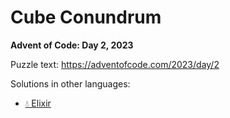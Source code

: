 # Cube Conundrum

**Advent of Code: Day 2, 2023**

Puzzle text: <https://adventofcode.com/2023/day/2>

Solutions in other languages:

- [💧 Elixir](../../../elixir/lib/2023/02_cube_conundrum)
